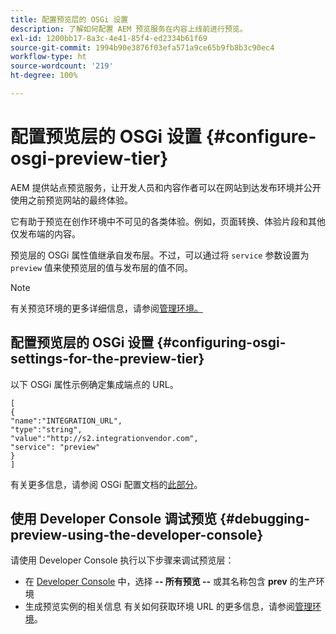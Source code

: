 ```yaml
---
title: 配置预览层的 OSGi 设置
description: 了解如何配置 AEM 预览服务在内容上线前进行预览。
exl-id: 1200bb17-8a3c-4e41-85f4-ed2334b61f69
source-git-commit: 1994b90e3876f03efa571a9ce65b9fb8b3c90ec4
workflow-type: ht
source-wordcount: '219'
ht-degree: 100%

---
```


# 配置预览层的 OSGi 设置 {#configure-osgi-preview-tier}

AEM 提供站点预览服务，让开发人员和内容作者可以在网站到达发布环境并公开使用之前预览网站的最终体验。

它有助于预览在创作环境中不可见的各类体验。例如，页面转换、体验片段和其他仅发布端的内容。

预览层的 OSGi 属性值继承自发布层。不过，可以通过将 `service` 参数设置为 `preview` 值来使预览层的值与发布层的值不同。

>[!NOTE]
>
>有关预览环境的更多详细信息，请参阅[管理环境。](/help/implementing/cloud-manager/manage-environments.md#access-preview-service)

## 配置预览层的 OSGi 设置 {#configuring-osgi-settings-for-the-preview-tier}

以下 OSGi 属性示例确定集成端点的 URL。

```
[
{
"name":"INTEGRATION_URL",
"type":"string",
"value":"http://s2.integrationvendor.com",
"service": "preview"
}
]
```

有关更多信息，请参阅 OSGi 配置文档的[此部分](/help/implementing/deploying/configuring-osgi.md#author-vs-publish-configuration)。

## 使用 Developer Console 调试预览 {#debugging-preview-using-the-developer-console}

请使用 Developer Console 执行以下步骤来调试预览层：

* 在 [Developer Console](/help/implementing/developing/introduction/development-guidelines.md#aem-as-a-cloud-service-development-tools) 中，选择 **-- 所有预览 --** 或其名称包含 **prev** 的生产环境
* 生成预览实例的相关信息
有关如何获取环境 URL 的更多信息，请参阅[管理环境](/help/implementing/cloud-manager/manage-environments.md)。

